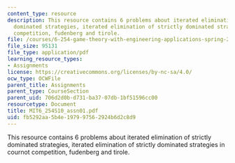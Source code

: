 ```yaml
---
content_type: resource
description: This resource contains 6 problems about iterated elimination of strictly
  dominated strategies, iterated elimination of strictly dominated strategies in cournot
  competition, fudenberg and tirole.
file: /courses/6-254-game-theory-with-engineering-applications-spring-2010/fb5292aa5b4e197997562924b6d2c8d9_MIT6_254S10_assn01.pdf
file_size: 95131
file_type: application/pdf
learning_resource_types:
- Assignments
license: https://creativecommons.org/licenses/by-nc-sa/4.0/
ocw_type: OCWFile
parent_title: Assignments
parent_type: CourseSection
parent_uid: 706d2d0b-d731-ba37-07db-1bf51596cc00
resourcetype: Document
title: MIT6_254S10_assn01.pdf
uid: fb5292aa-5b4e-1979-9756-2924b6d2c8d9
---
```

This resource contains 6 problems about iterated elimination of strictly dominated strategies, iterated elimination of strictly dominated strategies in cournot competition, fudenberg and tirole.